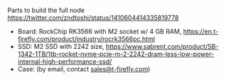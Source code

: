 Parts to build the full node https://twitter.com/zndtoshi/status/1410604414335819778

- Board: RockChip RK3566 with M2 socket w/ 4 GB RAM, https://en.t-firefly.com/product/industry/rocrk3566pc.html 
- SSD: M2 SSD with 2242 size, https://www.sabrent.com/product/SB-1342-1TB/1tb-rocket-nvme-pcie-m-2-2242-dram-less-low-power-internal-high-performance-ssd/ 
- Case: (by email, contact sales@t-firefly.com)
